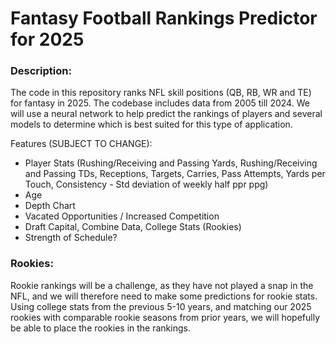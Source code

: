# Fantasy Football Rankings Predictor for 2025

### Description:

The code in this repository ranks NFL skill positions (QB, RB, WR and TE) for fantasy in 2025. The codebase includes data from 2005 till 2024. We will use a neural network to help predict the rankings of players and several models to determine which is best suited for this type of application.

Features (SUBJECT TO CHANGE):
- Player Stats (Rushing/Receiving and Passing Yards, Rushing/Receiving and Passing TDs, Receptions, Targets, Carries, Pass Attempts, Yards per Touch, Consistency - Std deviation of weekly half ppr ppg)
- Age
- Depth Chart
- Vacated Opportunities / Increased Competition
- Draft Capital, Combine Data, College Stats (Rookies)
- Strength of Schedule?


### Rookies:

Rookie rankings will be a challenge, as they have not played a snap in the NFL, and we will therefore need to make some predictions for rookie stats. Using college stats from the previous 5-10 years, and matching our 2025 rookies with comparable rookie seasons from prior years, we will hopefully be able to place the rookies in the rankings.
